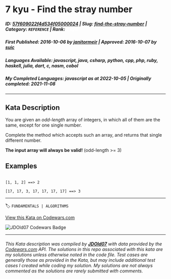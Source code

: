 # 7 kyu - Find the stray number

##### **ID**: [57f609022f4d534f05000024](https://www.codewars.com/kata/57f609022f4d534f05000024) | **Slug**: [find-the-stray-number](https://www.codewars.com/kata/57f609022f4d534f05000024) | **Category**: `REFERENCE` | **Rank**: <span style="color:white">7 kyu</span>

##### **First Published**: 2016-10-06 ***by*** [janitormeir](https://www.codewars.com/users/janitormeir) | **Approved**: 2016-10-07 ***by*** [suic](https://www.codewars.com/users/suic)

##### **Languages Available**: javascript, java, csharp, python, cpp, php, ruby, haskell, julia, dart, c, nasm, cobol

##### **My Completed Languages**: javascript ***as at*** 2022-10-05 | **Originally completed**: 2021-11-08

---

## Kata Description


You are given an *odd-length* array of integers, in which all of them are the same, except for one single number.



Complete the method which accepts such an array, and returns that single different number.



**The input array will always be valid!** (odd-length >= 3)



## Examples



```

[1, 1, 2] ==> 2

[17, 17, 3, 17, 17, 17, 17] ==> 3

```

---


🏷 `FUNDAMENTALS | ALGORITHMS`


[View this Kata on Codewars.com](https://www.codewars.com/kata/57f609022f4d534f05000024)

![](https://www.codewars.com/users/jdold07/badges/large "JDOld07 Codewars Badge")

---

###### *This Kata description was compiled by [**JDOld07**](https://tpstech.dev) with data provided by the [Codewars.com](https://www.codewars.com) API.  The solutions in this repo associated with this kata are my solutions unless otherwise noted in the code file.  Test cases are generally those as provided in the Kata, but may include additional test cases I created while coding my solution.  My solutions are not always commented as the solutions are rarely submitted with comments.*

